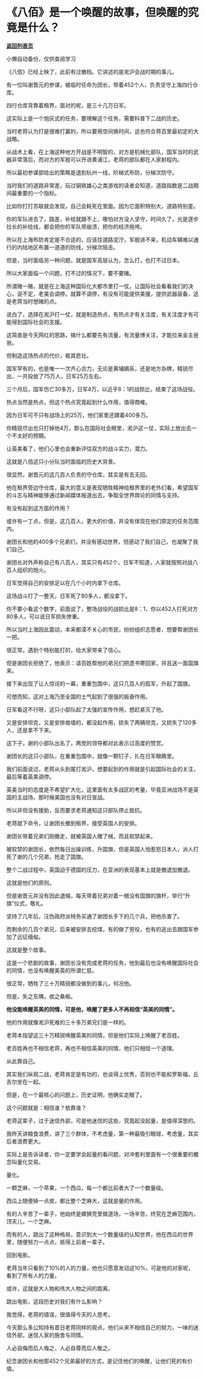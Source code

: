 # 《八佰》是一个唤醒的故事，但唤醒的究竟是什么？

[**返回列表页**](/gzh/记忆承载)

小懒自动备份，仅供查阅学习

《八佰》已经上映了，此前有过撤档。它讲述的是淞沪会战时期的事儿。

  

有一位叫谢晋元的参谋，被临时任命为团长，带着452个人，负责坚守上海四行仓库。

  

四行仓库背靠着租界，面对的呢，是三十几万日军。

  

这实际上是一个炮灰式的任务，要理解这个任务，需要科普下二战的历史。

  

当时老蒋认为打是很难打赢的，所以要用空间换时间，这也符合蒋百里最初定的大战略。  

  

从战术上看，在上海这种地方开战是不明智的，对方是机械化部队，国军当时的武器非常落后，而对方的军舰可以开进黄浦江，老蒋的部队都在人家射程内。

  

所以最初参谋部给出的策略是退到杭州一线，阶梯式布防，分梯次防守。  

  

当时我们的道路非常差，玩过钢铁雄心之类游戏的读者会知道，道路指数是二战期间最重要的一个指标。

  

比如你打打苏联就会发现，自己会耗死在里面。因为它面积特别大，道路特别差。

  

你的军队进去了，路差，补给就跟不上，哪怕对方没人坚守，时间久了，光是逐步拉长的补给线，都会把你的军队带崩溃，把你的经济拖垮。

  

所以在上海布防肯定是不合适的，应该往道路泥泞，军舰进不来，机动车辆难以通行的内陆地区布置一道道的防线，分梯次阻击。

  

但是，当时面临另一种问题，就是国军高层认为，怎么打，也打不过日本。

  

所以大家面临一个问题，打不过的情况下，要不要赌。

  

所谓赌一赌，就是在上海这种国际化大都市里打一仗。让国际社会看看我们的决心，说不定，老美会调停。就算不调停，有没有可能提供美援，提供武器装备，这是老蒋当时想赌的点。

  

说白了，选择在淞沪打一仗，就是制造热点，有热点才有关注度，有关注度才有可能得到国际社会的支援。

  

  

这简直是今天网红的思路，搞什么都要先有流量，有流量博关注，才能拉来金主爸爸。

  

但制造这场热点的代价，极其悲壮。

  

国军罕有的，也是唯一一次齐心合力，无论是黄埔嫡系，还是地方杂牌，精锐尽出，一共投放了75万人，日军25万左右。

  

三个月后，国军伤亡30多万，日军4万，以近乎8：1的战损比，结束了这场战役。

  

热点当然是热点，但这个热点究竟起到什么作用，值得商榷。

  

因为日军可不只有战场上的25万，他们家里还蹲着400多万。

  

你精锐尽出也只打掉他4万，那么在国际社会眼里，淞沪这一仗，实际上放出去一个不太好的预期。

  

让英美看了，他们心里也会重新评估双方的战斗实力，潜力。

  

这就是八佰这只小分队当时面临的历史大背景。

  

很显然，谢晋元的这几百人负责的守仓库，其实是有去无回。

  

他在租界旁边守仓库，最大的意义是表现牺牲精神给租界里的老外们看，希望国军的斗志与精神能够通过新闻媒体报道出去，争取全世界舆论的同情与支持。

  

有没有起到这方面的作用？

  

或许有一丁点，但是，这几百人，更大的价值，并没有体现在他们原定的任务范围内。

  

谢团长和他的400多个兄弟们，并没有感动世界，但感动了我们自己，也凝聚了我们自己。

  

谢团长对外声称自己有八百人，其实只有452个，日军不知道，人家就按照对战八百人组织的炮火。

  

日军觉得自己的安排足以在几个小时内拿下仓库。

  

这场战斗打了一整天，日军死了80多人，都没拿下。

  

你不要小看这个数字，前面说了，整场战役的战损比是8：1，你以452人打死对方80多人，可以说日军损失惨重。  

  

所以当时上海因此震动，本来都漠不关心的市民，纷纷组织志愿者，想要帮谢团长一把。

  

很正常，遇到个特别能打的，给大家带来了信心。

  

但是谢团长拒绝了，他表示：请百姓帮他的弟兄们把遗书寄回家，并且送一面国旗来。

  

接下来出现了让人惊诧的一幕，重重包围中，这只几百人的孤军，升起了国旗。

  

可想而知，这对上海乃至全国的士气起到了很强的振奋作用。

  

日军看这不行呀，这只小部队起了太强的宣传作用，想赶紧灭了他。

  

又是安排坦克，又是安排凿墙的，都没起作用，损失了两辆坦克，又损失了120多人，还是拿不下来。

  

这下子，谢的小部队出名了，两党的领导都对此表示过高度的赞赏。

  

谢团长的这只小部队，在重重包围中，就像一颗钉子，扎在日军眼睛里。

  

我们前面说过，老蒋从头到尾打淞沪，想要起到的作用就是引起国际社会的关注，最后等着英美调停。

  

英美当时的态度是不希望扩大化，这里面有太多战区的考量，毕竟亚洲战场不是英国的主战场，那时候美国也没有对日宣战。

  

所以非但没有援助，反而要求老蒋通知这只部队停止抵抗。

  

老蒋就下命令，让谢团长撤到租界，接受英国人的安排。

  

谢团长带着兄弟们刚撤走，就被英国人缴了械，而且软禁起来。

  

被软禁的谢团长，依然每日出操训练，升国旗，但是英国人怕惹怒日本人，派人打死了谢的几个兄弟，抢走了国旗。

  

整个二战过程中，英国迫于德国的压力，在亚洲的表现基本上就是撤退加撤退。

  

这就是他们的原则。

  

但是谢晋元并没有因此退缩，每天带着兄弟对着一根没有国旗的旗杆，举行“升旗”仪式，敬礼。  

  

坚持了几年后，汪伪政府派特务买通了谢团长手下的几个兵，把他杀害了。

  

而剩余的几百个弟兄，后来被安排去挖煤，有的做了劳役，也有的逃出去跟国军参加了远征缅甸。

  

这就是整个故事。

  

这是一个悲剧的故事，谢团长没有完成老蒋的任务，他到最后也没有唤醒国际社会的同情，也没有唤醒美英的所谓仁慈。

  

很正常，牺牲了三十万精锐都没做到的事儿，何况他。

  

但是，失之东隅，收之桑榆。

  

 **他没能唤醒英美的同情，可是他，唤醒了更多人不再相信“英美的同情”。**

  

他的作用就像淞沪死难的三十多万弟兄们是一样的。

  

老蒋本指望这三十万精锐唤醒英美的同情，但是他们实际上唤醒了老百姓。

  

老百姓再也不相信老蒋，再也不相信英美的同情，他们只相信一个道理。

  

从此靠自己。

  

其实我们纵观二战，老蒋肯定是有功的，也谈得上优秀，否则也不能和罗斯福，丘吉尔坐在一起。

  

但是，在一个最核心的问题上，历史证明，他确实走眼了。

  

这个问题就是：相信谁？依靠谁？

  

老蒋这辈子，过于迷信外部，可是他迷信的这些，究竟起没起量，是值得深思的。  

  

我昨天讲粮食浪费，讲了三个群体，不考虑量，第一种最吸引眼球，考虑量，其实后者浪费更大。

  

实际上是告诉读者，你一定要学会起量的看问题，对冲套利里面有一个很重要的概念叫量化交易。

  

量化。

  

一颗芝麻，一个苹果，一个西瓜，每一个都比前者大了一个数量级。

  

西瓜上随便掉一点皮，都比整个芝麻大，这就是量的作用。

  

有的人辛苦了一辈子，他始终是螺狮壳里做道场，一场辛苦，终究在芝麻范围内，顶天儿，一个芝麻。

  

而有的人，跳出了这种格局，意识到大一个数量级的认知世界，他在西瓜的世界里，随便努力一点点，抵得上前者一辈子。

  

回到电影。

  

老蒋当年只看到了10%的人的力量，他也只愿意发动这10%，可是他的对家呢，看到了所有人的力量。

  

或许，这就是大人物和伟大人物之间的距离。

  

跳出电影，这段历史对我们有什么影响？

  

我觉得，老蒋的错误，很值得今天的人思考。

  

今天那么多公知持有昔日老蒋同样的观点，他们从来不相信自己的努力，一味的迷信外部，迷信人家的施舍与同情。

  

人必自侮而后人侮之，人必自尊而后人敬之。

  

纪念谢团长和他那452个兄弟最好的方式，是记住他们的唤醒，让他们死的有价值。


